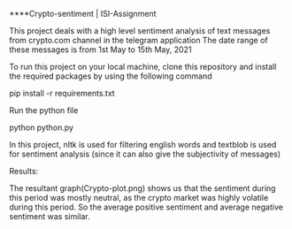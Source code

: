 ****Crypto-sentiment | ISI-Assignment

This project deals with a high level sentiment analysis of text messages from crypto.com channel in the telegram application
The date range of these messages is from 1st May to 15th May, 2021

To run this project on your local machine, clone this repository and install the required packages by using the following command

pip install -r requirements.txt

Run the python file

python python.py

In this project, nltk is used for filtering english words and textblob is used for sentiment analysis (since it can also give the subjectivity of messages)

Results:

The resultant graph(Crypto-plot.png) shows us that the sentiment during this period was mostly neutral, as the crypto market was highly volatile during this period.
So the average positive sentiment and average negative sentiment was similar.
